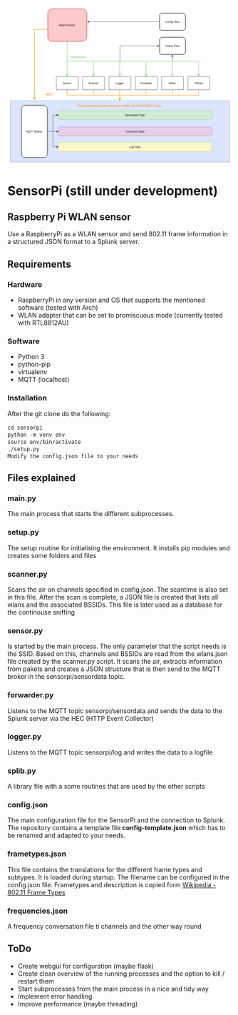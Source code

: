 ![Overview](https://github.com/fox27374/sensorpi/blob/master/overview.png)

# SensorPi (still under development)
## Raspberry Pi WLAN sensor

Use a RaspberryPi as a WLAN sensor and send 802.11 frame information in a structured JSON format to a Splunk server.

## Requirements

### Hardware
* RaspberryPi in any version and OS that supports the mentioned software (tested with Arch) 
* WLAN adapter that can be set to promiscuous mode (currently tested with RTL8812AU)

### Software
* Python 3
* python-pip
* virtualenv
* MQTT (localhost)

### Installation
After the git clone do the following:
```
cd sensorpi
python -m venv env
source env/bin/activate
./setup.py
Modify the config.json file to your needs
```

## Files explained

### main.py
The main process that starts the different subprocesses.

### setup.py
The setup routine for initialising the environment. It installs pip modules and creates some folders and files

### scanner.py
Scans the air on channels specified in config.json. The scantime is also set in this file. After the scan is complete, a JSON file is created that lists all wlans and the associated BSSIDs. This file is later used as a database for the continouse sniffing

### sensor.py
Is started by the main process. The only parameter that the script needs is the SSID. Based on this, channels and BSSIDs are read from the wlans.json file created by the scanner.py script. It scans the air, extracts information from pakets and creates a JSON structure that is then send to the MQTT broker in the sensorpi/sensordata topic.

### forwarder.py
Listens to the MQTT topic sensorpi/sensordata and sends the data to the Splunk server via the HEC (HTTP Event Collector)

### logger.py
Listens to the MQTT topic sensorpi/log and writes the data to a logfile

### splib.py
A library file with a some routines that are used by the other scripts

### config.json
The main configuration file for the SensorPi and the connection to Splunk. The repository contains a template file **config-template.json** which has to be renamed and adapted to your needs.

### frametypes.json
This file contains the translations for the different frame types and subtypes. It is loaded during startup. The filename can be configured in the config.json file. Frametypes and description is copied form [Wikipedia - 802.11 Frame Types](https://en.wikipedia.org/wiki/802.11_Frame_Types)

### frequencies.json
A frequency conversation file ti channels and the other way round

## ToDo
* Create webgui for configuration (maybe flask)
* Create clean overview of the running processes and the option to kill / restart them
* Start subprocesses from the main process in a nice and tidy way
* Implement error handling
* Improve performance (maybe threading)

